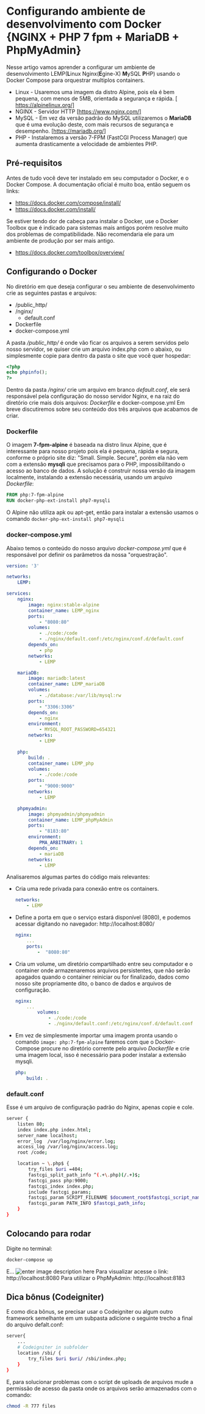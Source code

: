 
# Configurando ambiente de desenvolvimento com Docker {NGINX + PHP 7 fpm + MariaDB + PhpMyAdmin}
Nesse artigo vamos aprender a configurar um ambiente de desenvolvimento LEMP(**L**inux Nginx(**E**gine-X) **M**ySQL **P**HP) usando o Docker Compose para orquestrar multiplos containers.
* Linux - Usaremos uma imagem da distro Alpine, pois ela é bem pequena, com menos de 5MB, orientada a segurança e rápida. [
https://alpinelinux.org/]
* NGINX - Servidor HTTP [https://www.nginx.com/]
* MySQL - Em vez da versão padrão do MySQL utilizaremos o **MariaDB** que é uma evolução deste, com mais recursos de segurança e desempenho. [https://mariadb.org/]
* PHP - Instalaremos a versão 7-FPM (FastCGI Process Manager) que aumenta drasticamente a velocidade de ambientes PHP.

## Pré-requisitos
Antes de tudo você deve ter instalado em seu computador o Docker, e o Docker Compose. A documentação oficial é muito boa, então seguem os links:
* https://docs.docker.com/compose/install/
* https://docs.docker.com/install/

Se estiver tendo dor de cabeça para instalar o Docker, use o Docker Toolbox que é indicado para sistemas mais antigos porém resolve muito dos problemas de compatibilidade. Não recomendaria ele para um ambiente de produção por ser mais antigo.
* https://docs.docker.com/toolbox/overview/

## Configurando o Docker
No diretório em que deseja configurar o seu ambiente de desenvolvimento crie as seguintes pastas e arquivos:
* /public_http/
* /nginx/
  * default.conf
* Dockerfile
* docker-compose.yml

A pasta */public_http/* é onde vão ficar os arquivos a serem servidos pelo nosso servidor, se quiser crie um arquivo index.php com o abaixo, ou simplesmente copie para dentro da pasta o site que você quer hospedar:
```php
<?php
echo phpinfo();
?>
```
Dentro da pasta */nginx/* crie um arquivo em branco *default.conf*, ele será responsável pela configuração do nosso servidor Nginx, e na raiz do diretório crie mais dois arquivos: *Dockerfile* e docker-compose.yml
Em breve discutiremos sobre seu conteúdo dos três arquivos que acabamos de criar.

### Dockerfile
O imagem **7-fpm-alpine** é baseada na distro linux Alpine, que é interessante para nosso projeto pois ela é pequena, rápida e segura, conforme o próprio site diz: "Small. Simple. Secure", porém ela não vem com a extensão **mysqli** que precisamos para o PHP, impossibilitando o acesso ao banco de dados.
A solução é construir nossa versão da imagem localmente, instalando a extensão necessária, usando um arquivo *Dockerfile*:
```dockerfile
FROM php:7-fpm-alpine
RUN docker-php-ext-install php7-mysqli
```
O Alpine não utiliza apk ou apt-get, então para instalar a extensão usamos o comando `docker-php-ext-install php7-mysqli`

### docker-compose.yml
Abaixo temos o conteúdo do nosso arquivo *docker-compose.yml* que é responsável por definir os parâmetros da nossa "orquestração".
```yml
version: '3'

networks:
    LEMP:

services:
    nginx:
        image: nginx:stable-alpine
        container_name: LEMP_nginx
        ports:
            - "8080:80"
        volumes:
            - ./code:/code
            - ./nginx/default.conf:/etc/nginx/conf.d/default.conf
        depends_on:
            - php
        networks:
            - LEMP

    mariaDB:
        image: mariadb:latest
        container_name: LEMP_mariaDB
        volumes:
            - ./database:/var/lib/mysql:rw
        ports:
            - "3306:3306"
        depends_on:
            - nginx
        environment:
            - MYSQL_ROOT_PASSWORD=654321          
        networks:
            - LEMP    

    php:
        build: .
        container_name: LEMP_php
        volumes:
            - ./code:/code
        ports:
            - "9000:9000"       
        networks:
            - LEMP

    phpmyadmin:
        image: phpmyadmin/phpmyadmin
        container_name: LEMP_phpMyAdmin
        ports:
            - "8183:80"
        environment:        
            PMA_ARBITRARY: 1
        depends_on:
            - mariaDB
        networks:
            - LEMP
  ```
Analisaremos algumas partes do código mais relevantes:
* Cria uma rede privada para conexão entre os containers.
	```yml
	networks:
		- LEMP
	```
* Define a porta em que o serviço estará disponível (8080), e podemos acessar digitando no navegador: http://localhost:8080/
	```yml
	nginx:  
		...
		ports:  
			-  "8080:80"  
	```
* Cria um volume, um diretório compartilhado entre seu computador e o container onde armazenaremos arquivos persistentes, que não serão apagados quando o container reiniciar ou for finalizado, dados como nosso site propriamente dito, o banco de dados e arquivos de configuração.
	```yml
	nginx:  
		...
			volumes:  
				- ./code:/code 
				- ./nginx/default.conf:/etc/nginx/conf.d/default.conf
	```
* Em vez de simplesmente importar uma imagem pronta usando o comando ```image: php:7-fpm-alpine``` faremos com que o Docker-Compose procure no diretório corrente pelo arquivo *Dockerfile* e crie uma imagem local, isso é necessário para poder instalar a extensão mysqli.
	```yml
	php:  
		build: .
	```


### default.conf
Esse é um arquivo de configuração padrão do Nginx, apenas copie e cole.
```sh
server {
    listen 80;
    index index.php index.html;
    server_name localhost;
    error_log  /var/log/nginx/error.log;
    access_log /var/log/nginx/access.log;
    root /code;

    location ~ \.php$ {
        try_files $uri =404;
        fastcgi_split_path_info ^(.+\.php)(/.+)$;
        fastcgi_pass php:9000;
        fastcgi_index index.php;
        include fastcgi_params;
        fastcgi_param SCRIPT_FILENAME $document_root$fastcgi_script_name;
        fastcgi_param PATH_INFO $fastcgi_path_info;
    }
}
```
## Colocando para rodar
Digite no terminal:
```bash
docker-compose up
```
E...
![enter image description here](http://stevetobak.com/wp-content/uploads/2018/12/its-alive.jpg)
Para visualizar acesse o link: http://localhost:8080
Para utilizar o PhpMyAdmin: http://localhost:8183

## Dica bônus (Codeigniter)
E como dica bônus, se precisar usar o Codeigniter ou algum outro framework semelhante em um subpasta adicione o seguinte trecho a final do arquivo defalt.conf:
```sh
server{
	...
    # Codeigniter in subfolder
    location /sbi/ {
        try_files $uri $uri/ /sbi/index.php;
    }
}
```
E, para solucionar problemas com o script de uploads de arquivos mude a permissão de acesso da pasta onde os arquivos serão armazenados com o comando:
```bash
chmod -R 777 files
```


